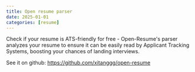 ```yaml
---
title: Open resume parser
date: 2025-01-01
categories: [resume]
---
```


Check if your resume is ATS-friendly for free - Open-Resume's parser analyzes your resume to ensure it can be easily read by Applicant Tracking Systems, boosting your chances of landing interviews.

See it on github: https://github.com/xitanggg/open-resume